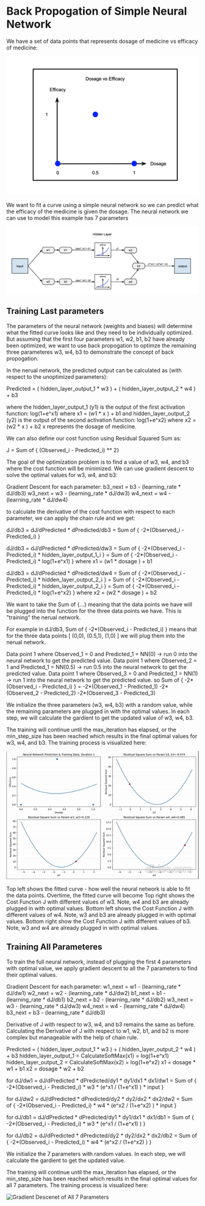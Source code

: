 # Back Propogation of Simple Neural Network

We have a set of data points that represents dosage of medicine vs efficacy of medicine:

![Data Points](https://github.com/antwang0604/ML-Practice/blob/main/simple_nn/content/DataPoints.png)

We want to fit a curve using a simple neural network so we can predict what the efficacy of the medicine is given the dosage. The neural network we can use to model this example has 7 parameters

![Simple Nerual Network](https://github.com/antwang0604/ML-Practice/blob/main/simple_nn/content/SimpleNN.png)

## Training Last parameters

The parameters of the neural network (weights and biases) will determine what the fitted curve looks like and they need to be individually optimized. But assuming that the first four parameters w1, w2, b1, b2 have already been optimized, we want to use back propogation to optimze the remaining three parameteres w3, w4, b3 to demonstrate the concept of back propogation.

In the nerual network, the predicted output can be calculated as (with respect to the unoptimized parameters):

Predicted = ( hidden_layer_output_1 * w3 ) + ( hidden_layer_output_2 * w4 ) + b3

where the hidden_layer_output_1 (y1) is the output of the first activation function: log(1+e^x1) where x1 = (w1 * x ) + b1 
and hidden_layer_output_2 (y2) is the output of the second activation function: log(1+e^x2) where x2 = (w2 * x ) + b2
x represents the dosage of medicine.

We can also define our cost function using Residual Squared Sum as:

J = Sum of { (Observed_i - Predicted_i) ** 2}

The goal of the optimization problem is to find a value of w3, w4, and b3 where the cost function will be minimized. We can use gradient descent to solve the optimal values for w3, w4, and b3:

Gradient Descent for each parameter:
b3_next = b3 - (learning_rate * dJ/db3)
w3_next = w3 - (learning_rate * dJ/dw3)
w4_next = w4 - (learning_rate * dJ/dw4)

to calculate the derivative of the cost function with respect to each parameter, we can apply the chain rule and we get:

dJ/db3  = dJ/dPredicted * dPredicted/db3
        = Sum of { -2*(Observed_i - Predicted_i) }

dJ/db3  = dJ/dPredicted * dPredicted/dw3 
        = Sum of { -2*(Observed_i - Predicted_i) * hidden_layer_output_1_i }
        = Sum of { -2*(Observed_i - Predicted_i) * log(1+e^x1) } where x1 = (w1 * dosage ) + b1
    
dJ/db3  = dJ/dPredicted * dPredicted/dw4
        = Sum of { -2*(Observed_i - Predicted_i) * hidden_layer_output_2_i }
        = Sum of { -2*(Observed_i - Predicted_i) * hidden_layer_output_2_i }
        = Sum of { -2*(Observed_i - Predicted_i) * log(1+e^x2) } where x2 = (w2 * dosage ) + b2

We want to take the Sum of {...} meaning that the data points we have will be plugged into the function for the three data points we have. This is "training" the nerual network. 

For example in dJ/db3, Sum of { -2*(Observed_i - Predicted_i) } means that for the three data points [ (0,0), (0.5,1), (1,0) ] we will plug them into the nerual network.

Data point 1 where Observed_1 = 0 and Predicted_1 = NN(0) -> run 0 into the neural network to get the predicted value.
Data point 1 where Observed_2 = 1 and Predicted_1 = NN(0.5) -> run 0.5 into the neural network to get the predicted value.
Data point 1 where Observed_3 = 0 and Predicted_1 = NN(1) -> run 1 into the neural network to get the predicted value.
so Sum of { -2*(Observed_i - Predicted_i) } = -2*(Observed_1 - Predicted_1) -2*(Observed_2 - Predicted_2) -2*(Observed_3 - Predicted_3)

We initialize the three parameters (w3, w4, b3) with a random value, while the remaining parameters are plugged in with the optimal values. In each step, we will calculate the gardient to get the updated value of w3, w4, b3.

The training will continue until the max_iteration has elapsed, or the min_step_size has been reached which results in the final optimal values for w3, w4, and b3. The training process is visualized here:

![Gradient Descent of 3 variables](https://github.com/antwang0604/ML-Practice/blob/main/simple_nn/content/NN_GD.gif)

Top left shows the fitted curve - how well the neural network is able to fit the data points. Overtime, the fitted curve will become 
Top right shows the Cost Function J with different values of w3. Note, w4 and b3 are already plugged in with optimal values.
Bottom left shows the Cost Function J with different values of w4. Note, w3 and b3 are already plugged in with optimal values.
Bottom right show the Cost Function J with different values of b3. Note, w3 and w4 are already plugged in with optimal values.

## Training All Parameteres
To train the full neural network, instead of plugging the first 4 parameters with optimal value, we apply gradient descent to all the 7 parameters to find their optimal values.

Gradient Descent for each parameter:
w1_next = w1 - (learning_rate * dJ/dw1)
w2_next = w2 - (learning_rate * dJ/dw2)
b1_next = b1 - (learning_rate * dJ/db1)
b2_next = b2 - (learning_rate * dJ/db2)
w3_next = w3 - (learning_rate * dJ/dw3)
w4_next = w4 - (learning_rate * dJ/dw4)
b3_next = b3 - (learning_rate * dJ/db3)

Derivative of J with respect to w3, w4, and b3 remains the same as before. Calculating the Derivative of J with respect to w1, w2, b1, and b2 is more complex but manageable with the help of chain rule.

Predicted   = ( hidden_layer_output_1 * w3 ) + ( hidden_layer_output_2 * w4 ) + b3
hidden_layer_output_1 = CalculateSoftMax(x1) = log(1+e^x1)
hidden_layer_output_2 = CalculateSoftMax(x2) = log(1+e^x2)
x1 = dosage * w1 + b1
x2 = dosage * w2 + b2

for dJ/dw1  = dJ/dPredicted * dPredicted/dy1 * dy1/dx1 * dx1/dw1
            = Sum of { -2*(Observed_i - Predicted_i) * w3 * (e^x1 / (1+e^x1) ) * input }

for dJ/dw2  = dJ/dPredicted * dPredicted/dy2 * dy2/dx2 * dx2/dw2
            = Sum of { -2*(Observed_i - Predicted_i) * w4 * (e^x2 / (1+e^x2) ) * input }
    
for dJ/db1  = dJ/dPredicted * dPredicted/dy1 * dy1/dx1 * dx1/db1
            = Sum of { -2*(Observed_i - Predicted_i) * w3 * (e^x1 / (1+e^x1) ) }

for dJ/db2  = dJ/dPredicted * dPredicted/dy2 * dy2/dx2 * dx2/db2
            = Sum of { -2*(Observed_i - Predicted_i) * w4 * (e^x2 / (1+e^x2) ) }

We initialize the 7 parameters with random values. In each step, we will calculate the gardient to get the updated value.

The training will continue until the max_iteration has elapsed, or the min_step_size has been reached which results in the final optimal values for all 7 parameters. The training process is visualized here:

![Gradient Descenet of All 7 Parameters]()